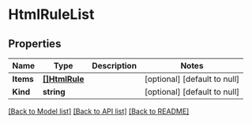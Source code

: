 # HtmlRuleList

## Properties
Name | Type | Description | Notes
------------ | ------------- | ------------- | -------------
**Items** | [**[]HtmlRule**](htmlRule.md) |  | [optional] [default to null]
**Kind** | **string** |  | [optional] [default to null]

[[Back to Model list]](../README.md#documentation-for-models) [[Back to API list]](../README.md#documentation-for-api-endpoints) [[Back to README]](../README.md)



